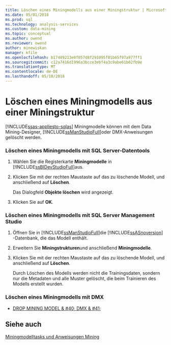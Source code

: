 ```yaml
---
title: Löschen eines Miningmodells aus einer Miningstruktur | Microsoft Docs
ms.date: 05/01/2018
ms.prod: sql
ms.technology: analysis-services
ms.custom: data-mining
ms.topic: conceptual
ms.author: owend
ms.reviewer: owend
author: minewiskan
manager: kfile
ms.openlocfilehash: b17489213e0f057d8f291095f01b65f97a977ff1
ms.sourcegitcommit: c12a7416d1996a3bcce3ebf4a3c9abe61b02fb9e
ms.translationtype: MT
ms.contentlocale: de-DE
ms.lasthandoff: 05/10/2018
---
```

# <a name="delete-a-mining-model-from-a-mining-structure"></a>Löschen eines Miningmodells aus einer Miningstruktur
[!INCLUDE[ssas-appliesto-sqlas](../../includes/ssas-appliesto-sqlas.md)]
  Miningmodelle können mit dem Data Mining-Designer, [!INCLUDE[ssManStudioFull](../../includes/ssmanstudiofull-md.md)]oder DMX-Anweisungen gelöscht werden.  
  
### <a name="delete-a-mining-model-using-sql-server-data-tools"></a>Löschen eines Miningmodells mit SQL Server-Datentools  
  
1.  Wählen Sie die Registerkarte **Miningmodelle** in [!INCLUDE[ssBIDevStudioFull](../../includes/ssbidevstudiofull-md.md)]aus.  
  
2.  Klicken Sie mit der rechten Maustaste auf das zu löschende Modell, und anschließend auf **Löschen**.  
  
     Das Dialogfeld **Objekte löschen** wird angezeigt.  
  
3.  Klicken Sie auf **OK**.  
  
### <a name="delete-a-mining-model-using-sql-server-management-studio"></a>Löschen eines Miningmodells mit SQL Server Management Studio  
  
1.  Öffnen Sie in [!INCLUDE[ssManStudioFull](../../includes/ssmanstudiofull-md.md)]die [!INCLUDE[ssASnoversion](../../includes/ssasnoversion-md.md)] -Datenbank, die das Modell enthält.  
  
2.  Erweitern Sie **Miningstrukturen**und anschließend **Miningmodelle**.  
  
3.  Klicken Sie mit der rechten Maustaste auf das zu löschende Modell, und anschließend auf **Löschen**.  
  
     Durch Löschen des Modells werden nicht die Trainingsdaten, sondern nur die Metadaten und alle Muster gelöscht, die beim Trainieren des Modells erstellt wurden.  
  
### <a name="delete-a-mining-model-using-dmx"></a>Löschen eines Miningmodells mit DMX  
  
-   [DROP MINING MODEL & #40; DMX & #41;](../../dmx/drop-mining-model-dmx.md)  
  
## <a name="see-also"></a>Siehe auch  
 [Miningmodelltasks und Anweisungen Mining](../../analysis-services/data-mining/mining-model-tasks-and-how-tos.md)  
  
  
